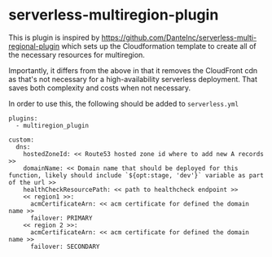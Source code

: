 # serverless-multiregion-plugin

This is plugin is inspired by <https://github.com/DanteInc/serverless-multi-regional-plugin> which sets up the Cloudformation template to create
all of the necessary resources for multiregion.

Importantly, it differs from the above in that it removes the CloudFront cdn as that's not necessary for a high-availability serverless deployment. That saves both complexity and costs
when not necessary.

In order to use this, the following should be added to `serverless.yml`

```{yml}
plugins:
  - multiregion_plugin

custom:
  dns:
    hostedZoneId: << Route53 hosted zone id where to add new A records >>
    domainName: << Domain name that should be deployed for this function, likely should include `${opt:stage, 'dev'}` variable as part of the url >>
    healthCheckResourcePath: << path to healthcheck endpoint >>
    << region1 >>:
      acmCertificateArn: << acm certificate for defined the domain name >>
      failover: PRIMARY
    << region 2 >>:
      acmCertificateArn: << acm certificate for defined the domain name >>
      failover: SECONDARY
```